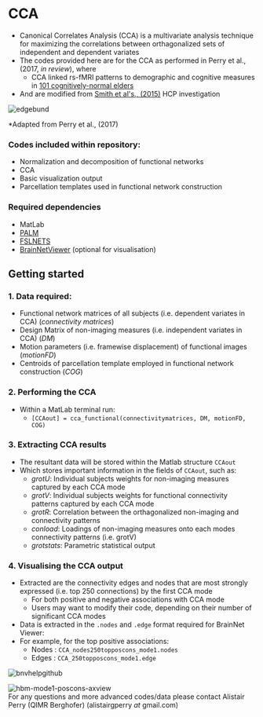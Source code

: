 # CCA
* Canonical Correlates Analysis (CCA) is a multivariate analysis technique for maximizing the correlations between orthagonalized sets of independent and dependent variates
* The codes provided here are for the CCA as performed in Perry et al., (2017, *in review*), where
  + CCA linked rs-fMRI patterns to demographic and cognitive measures in [101 cognitively-normal elders](https://cheba.unsw.edu.au/project/sydney-memory-and-ageing-study)
* And are modified from [Smith et al's., (2015)](http://www.nature.com/neuro/journal/v18/n11/full/nn.4125.html) HCP investigation 

![edgebund](https://cloud.githubusercontent.com/assets/23748735/26387350/3a32b8f8-4090-11e7-967a-ac9ba5a72c7a.png)

*Adapted from Perry et al., (2017)

### Codes included within repository: 
* Normalization and decomposition of functional networks
* CCA
* Basic visualization output
* Parcellation templates used in functional network construction

### Required dependencies
* MatLab
* [PALM](https://fsl.fmrib.ox.ac.uk/fsl/fslwiki/PALM)
* [FSLNETS](https://fsl.fmrib.ox.ac.uk/fsl/fslwiki/FSLNets)
* [BrainNetViewer](https://www.nitrc.org/projects/bnv/) (optional for visualisation)

## Getting started
### 1. Data required:
* Functional network matrices of all subjects (i.e. dependent variates in CCA) (*connectivity matrices*)
* Design Matrix of non-imaging measures (i.e. independent variates in CCA) (*DM*)
* Motion parameters (i.e. framewise displacement) of functional images (*motionFD*)
* Centroids of parcellation template employed in functional network construction (*COG*)

### 2. Performing the CCA
* Within a MatLab terminal run:
  + `[CCAout] = cca_functional(connectivitymatrices, DM, motionFD, COG)`

### 3. Extracting CCA results
* The resultant data will be stored within the Matlab structure `CCAout`
* Which stores important information in the fields of `CCAout`, such as:
  + *grotU*: Individual subjects weights for non-imaging measures captured by each CCA mode 
  + *grotV*: Individual subjects weights for functional connectivity patterns captured by each CCA mode
  + *grotR*: Correlation between the orthagonalized non-imaging and connectivity patterns
  + *conload*: Loadings of non-imaging measures onto each modes connectivity patterns (i.e. grotV)
  + *grotstats*: Parametric statistical output

### 4. Visualising the CCA output
* Extracted are the connectivity edges and nodes that are most strongly expressed (i.e. top 250 connections) by the first CCA mode
  + For both positive and negative associations with CCA mode
  + Users may want to modify their code, depending on their number of significant CCA modes
* Data is extracted in the `.nodes` and `.edge` format required for BrainNet Viewer:
* For example, for the top positive associations:
  + Nodes : `CCA_nodes250topposcons_mode1.nodes`
  + Edges : `CCA_250topposcons_mode1.edge`
  
![bnvhelpgithub](https://cloud.githubusercontent.com/assets/23748735/26387399/b53879e8-4090-11e7-977a-de4ea478fab8.png)

![hbm-mode1-poscons-axview](https://cloud.githubusercontent.com/assets/23748735/26387159/aafb3062-408e-11e7-9807-b862f3413ac1.png)  
For any questions and more advanced codes/data please contact Alistair Perry (QIMR Berghofer) (alistairgperry *at* gmail.com)
